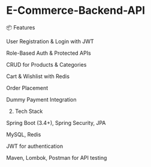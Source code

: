 # E-Commerce-Backend-API
📦 Features

User Registration & Login with JWT

Role-Based Auth & Protected APIs

CRUD for Products & Categories

Cart & Wishlist with Redis

Order Placement

Dummy Payment Integration



2. Tech Stack

Spring Boot (3.4+), Spring Security, JPA

MySQL, Redis

JWT for authentication

Maven, Lombok, Postman for API testing
